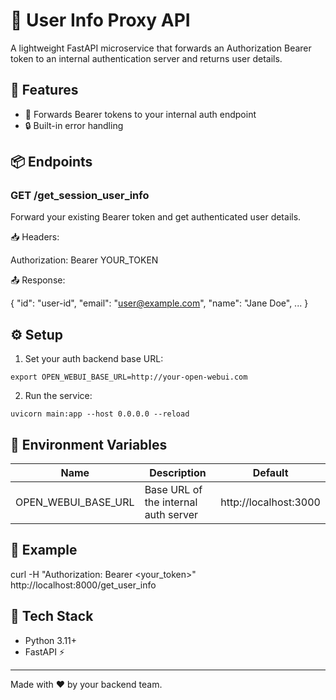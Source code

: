 # 🔐 User Info Proxy API

A lightweight FastAPI microservice that forwards an Authorization Bearer token to an internal authentication server and returns user details.

## 🚀 Features

- 🔁 Forwards Bearer tokens to your internal auth endpoint
- 🔒 Built-in error handling

## 📦 Endpoints

### GET /get_session_user_info

Forward your existing Bearer token and get authenticated user details.

📥 Headers:

Authorization: Bearer YOUR_TOKEN

📤 Response:

{
  "id": "user-id",
  "email": "user@example.com",
  "name": "Jane Doe",
  ...
}

## ⚙️ Setup

1. Set your auth backend base URL:

```
export OPEN_WEBUI_BASE_URL=http://your-open-webui.com
```

2. Run the service:

```
uvicorn main:app --host 0.0.0.0 --reload
```

## 🧩 Environment Variables

| Name                | Description                          | Default              |
|---------------------|--------------------------------------|----------------------|
| OPEN_WEBUI_BASE_URL | Base URL of the internal auth server | http://localhost:3000 |

## 🍿 Example

curl -H "Authorization: Bearer <your_token>" http://localhost:8000/get_user_info

## 🧪 Tech Stack

- Python 3.11+
- FastAPI ⚡

---

Made with ❤️ by your backend team.
